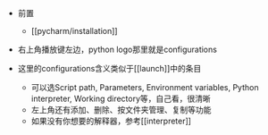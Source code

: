 - 前置
  - [[pycharm/installation]]

- 右上角播放键左边，python logo那里就是configurations
- 这里的configurations含义类似于[[launch]]中的条目
  - 可以选Script path, Parameters, Environment variables, Python interpreter, Working directory等，自己看，很清晰
  - 左上角还有添加、删除、按文件夹管理、复制等功能
  - 如果没有你想要的解释器，参考[[interpreter]]